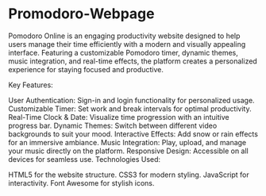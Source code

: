 # Promodoro-Webpage
Pomodoro Online is an engaging productivity website designed to help users manage their time efficiently with a modern and visually appealing interface. Featuring a customizable Pomodoro timer, dynamic themes, music integration, and real-time effects, the platform creates a personalized experience for staying focused and productive.

Key Features:

User Authentication: Sign-in and login functionality for personalized usage.
Customizable Timer: Set work and break intervals for optimal productivity.
Real-Time Clock & Date: Visualize time progression with an intuitive progress bar.
Dynamic Themes: Switch between different video backgrounds to suit your mood.
Interactive Effects: Add snow or rain effects for an immersive ambiance.
Music Integration: Play, upload, and manage your music directly on the platform.
Responsive Design: Accessible on all devices for seamless use.
Technologies Used:

HTML5 for the website structure.
CSS3 for modern styling.
JavaScript for interactivity.
Font Awesome for stylish icons.
